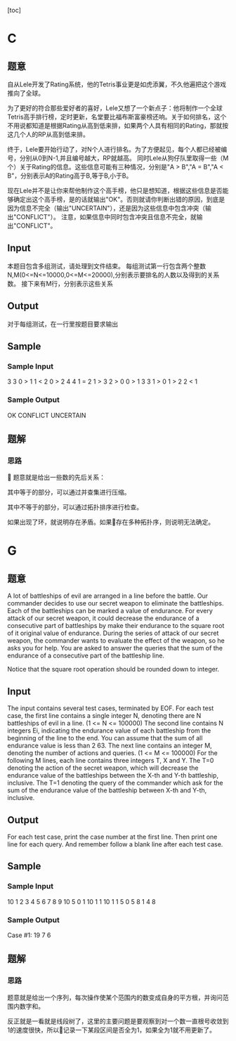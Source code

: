 [toc]
# C
## 题意
自从Lele开发了Rating系统，他的Tetris事业更是如虎添翼，不久他遍把这个游戏推向了全球。 

为了更好的符合那些爱好者的喜好，Lele又想了一个新点子：他将制作一个全球Tetris高手排行榜，定时更新，名堂要比福布斯富豪榜还响。关于如何排名，这个不用说都知道是根据Rating从高到低来排，如果两个人具有相同的Rating，那就按这几个人的RP从高到低来排。 

终于，Lele要开始行动了，对N个人进行排名。为了方便起见，每个人都已经被编号，分别从0到N-1,并且编号越大，RP就越高。 
同时Lele从狗仔队里取得一些（M个）关于Rating的信息。这些信息可能有三种情况，分别是"A > B","A = B","A < B"，分别表示A的Rating高于B,等于B,小于B。 

现在Lele并不是让你来帮他制作这个高手榜，他只是想知道，根据这些信息是否能够确定出这个高手榜，是的话就输出"OK"。否则就请你判断出错的原因，到底是因为信息不完全（输出"UNCERTAIN"），还是因为这些信息中包含冲突（输出"CONFLICT"）。 
注意，如果信息中同时包含冲突且信息不完全，就输出"CONFLICT"。 

## Input
本题目包含多组测试，请处理到文件结束。 
每组测试第一行包含两个整数N,M(0<=N<=10000,0<=M<=20000),分别表示要排名的人数以及得到的关系数。 
接下来有M行，分别表示这些关系 
## Output
对于每组测试，在一行里按题目要求输出

## Sample
### Sample Input
3 3
0 > 1
1 < 2
0 > 2
4 4
1 = 2
1 > 3
2 > 0
0 > 1
3 3
1 > 0
1 > 2
2 < 1
### Sample Output
OK
CONFLICT
UNCERTAIN

## 题解

### 思路

题意就是给出一些数的先后关系：

其中等于的部分，可以通过并查集进行压缩。

其中不等于的部分，可以通过拓扑排序进行检查。

如果出现了环，就说明存在矛盾。如果存在多种拓扑序，则说明无法确定。

# G
## 题意

A lot of battleships of evil are arranged in a line before the battle. Our commander decides to use our secret weapon to eliminate the battleships. Each of the battleships can be marked a value of endurance. For every attack of our secret weapon, it could decrease the endurance of a consecutive part of battleships by make their endurance to the square root of it original value of endurance. During the series of attack of our secret weapon, the commander wants to evaluate the effect of the weapon, so he asks you for help. 
You are asked to answer the queries that the sum of the endurance of a consecutive part of the battleship line. 

Notice that the square root operation should be rounded down to integer.

## Input
The input contains several test cases, terminated by EOF. 
  For each test case, the first line contains a single integer N, denoting there are N battleships of evil in a line. (1 <= N <= 100000) 
  The second line contains N integers Ei, indicating the endurance value of each battleship from the beginning of the line to the end. You can assume that the sum of all endurance value is less than 2 63. 
  The next line contains an integer M, denoting the number of actions and queries. (1 <= M <= 100000)
  For the following M lines, each line contains three integers T, X and Y. The T=0 denoting the action of the secret weapon, which will decrease the endurance value of the battleships between the X-th and Y-th battleship, inclusive. The T=1 denoting the query of the commander which ask for the sum of the endurance value of the battleship between X-th and Y-th, inclusive. 
## Output
For each test case, print the case number at the first line. Then print one line for each query. And remember follow a blank line after each test case.
## Sample
### Sample Input
10
1 2 3 4 5 6 7 8 9 10
5
0 1 10
1 1 10
1 1 5
0 5 8
1 4 8
### Sample Output
Case #1:
19
7
6

## 题解
### 思路

题意就是给出一个序列，每次操作使某个范围内的数变成自身的平方根，并询问范围内数字和。

反正就是一看就是线段树了，这里的主要问题是要观察到对一个数一直根号收敛到1的速度很快，所以记录一下某段区间是否全为1，如果全为1就不用更新了。
